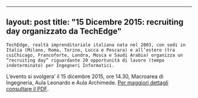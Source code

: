 
---
layout: post
title:  "15 Dicembre 2015: recruiting day organizzato da TechEdge"
---
	TechEdge, realtà imprenditoriale italiana nata nel 2003, con sedi in Italia (Milano, Roma, Torino, Lucca e Pescara) e all’estero (tra cuiChicago, Francoforte, Londra, Mosca e Saudi Arabia) organizza un “recruiting day” riguardante 20 opportunità di lavoro (tempo indeterminato) per Ingegneri Informatici.   
  
  
L’evento si svolgera’ il 15 dicembre 2015, ore 14.30, Macroarea di Ingegneria, Aula Leonardo e Aula Archimede. [Per maggiori dettagli consultare il PDF](/media/offertelavoro/Techedge_15dic2015_Locandina.pdf).
